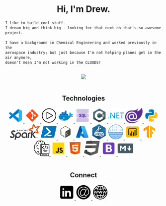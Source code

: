 <!-- Header -->
<h1 align="center">Hi, I'm Drew.</h1>

```
I like to build cool stuff.
I dream big and think big - looking for that next oh-that's-so-awesome project.

I have a background in Chemical Engineering and worked previously in the 
aerospace industry; but just because I'm not helping planes get in the air anymore, 
doesn't mean I'm not working in the CLOUDS!
```
</br>




<!-- Github Stats -->
<div align="center">
    <img src="https://github-readme-stats.vercel.app/api?username=ARMcK-hub&theme=onedark&show_icons=true&count_private=true">
</div>
</br>

<!-- Technologies -->
<div align="center">
    <h2>Technologies</h2>
    <a href="https://code.visualstudio.com/">
        <img src="https://github.com/ARMcK-hub/ARMcK-hub/blob/main/static/images/vscode.png?raw=true"/>
    </a>
    <a href="https://git-scm.com/">
        <img src="https://github.com/ARMcK-hub/ARMcK-hub/blob/main/static/images/git.png?raw=true"/>
    </a>
    <a href="https://github.com/features/actions">
        <img src="https://github.com/ARMcK-hub/ARMcK-hub/blob/main/static/images/github-actions.png?raw=true"/>
    </a>
    <a href="https://www.docker.com/">
        <img src="https://github.com/ARMcK-hub/ARMcK-hub/blob/main/static/images/docker.png?raw=true"/>
    </a>
    <a href="https://en.wikipedia.org/wiki/SQL">
        <img src="https://github.com/ARMcK-hub/ARMcK-hub/blob/main/static/images/sql.png?raw=true"/>
    </a>
    <a href="https://docs.microsoft.com/en-us/dotnet/csharp/">
        <img src="https://github.com/ARMcK-hub/ARMcK-hub/blob/main/static/images/c-sharp.png?raw=true"/>
    </a>
    <a href="https://dotnet.microsoft.com/en-us/learn/dotnet/what-is-dotnet">
        <img src="https://github.com/ARMcK-hub/ARMcK-hub/blob/main/static/images/dotnet.png?raw=true"/>
    </a>
    <a href="https://dotnet.microsoft.com/en-us/apps/aspnet/web-apps/blazor">
        <img src="https://github.com/ARMcK-hub/ARMcK-hub/blob/main/static/images/blazor.png?raw=true"/>
    </a>
    <a href="https://www.python.org/">
        <img src="https://github.com/ARMcK-hub/ARMcK-hub/blob/main/static/images/python.png?raw=true"/>
    </a>
    <a href="https://spark.apache.org/">
        <img src="https://github.com/ARMcK-hub/ARMcK-hub/blob/main/static/images/spark.png?raw=true"/>
    </a>
    <a href="https://docs.microsoft.com/en-us/powershell/">
        <img src="https://github.com/ARMcK-hub/ARMcK-hub/blob/main/static/images/powershell.png?raw=true"/>
    </a>
    <a href="https://en.wikipedia.org/wiki/Bash_(Unix_shell)">
        <img src="https://github.com/ARMcK-hub/ARMcK-hub/blob/main/static/images/bash.png?raw=true"/>
    </a>
    <a href="https://azure.microsoft.com/en-us/">
        <img src="https://github.com/ARMcK-hub/ARMcK-hub/blob/main/static/images/azure.png?raw=true"/>
    </a>
    <a href="https://docs.microsoft.com/en-us/azure/azure-resource-manager/bicep/">
        <img src="https://github.com/ARMcK-hub/ARMcK-hub/blob/main/static/images/bicep.png?raw=true"/>
    </a>
    <a href="https://databricks.com/product/data-lakehouse">
        <img src="https://github.com/ARMcK-hub/ARMcK-hub/blob/main/static/images/datalake.png?raw=true"/>
    </a>
    <a href="https://powerbi.microsoft.com/en-us/">
        <img src="https://github.com/ARMcK-hub/ARMcK-hub/blob/main/static/images/powerbi.png?raw=true"/>
    </a>
    <a href="https://www.tensorflow.org/">
        <img src="https://github.com/ARMcK-hub/ARMcK-hub/blob/main/static/images/tensorflow.png?raw=true"/>
    </a>
    <a href="https://azure.microsoft.com/en-us/services/machine-learning/#product-overview">
        <img src="https://github.com/ARMcK-hub/ARMcK-hub/blob/main/static/images/azure-ml.png?raw=true"/>
    </a>
    <a href="https://www.javascript.com/">
        <img src="https://github.com/ARMcK-hub/ARMcK-hub/blob/main/static/images/javascript.png?raw=true"/>
    </a>
    <a href="https://en.wikipedia.org/wiki/HTML">
        <img src="https://github.com/ARMcK-hub/ARMcK-hub/blob/main/static/images/html.png?raw=true"/>
    </a>
    <a href="https://en.wikipedia.org/wiki/CSS">
        <img src="https://github.com/ARMcK-hub/ARMcK-hub/blob/main/static/images/css.png?raw=true"/>
    </a>
    <a href="https://getbootstrap.com/">
        <img src="https://github.com/ARMcK-hub/ARMcK-hub/blob/main/static/images/bootstrap.png?raw=true"/>
    </a>
    <a href="https://en.wikipedia.org/wiki/Markdown">
        <img src="https://github.com/ARMcK-hub/ARMcK-hub/blob/main/static/images/markdown.png?raw=true"/>
    </a>
</div>
</br>


<!-- Connect-->
<div align="center">
    <h2>Connect</h2>
    <a href="https://www.linkedin.com/in/drew-mckinney/">
        <img src="https://github.com/ARMcK-hub/ARMcK-hub/blob/main/static/images/linkedin.png?raw=true"/>
    </a>
    <a href="mailto:armck.phantom@gmail.com" target="_blank">
        <img src="https://github.com/ARMcK-hub/ARMcK-hub/blob/main/static/images/email-sign.png?raw=true"/>
    </a>
    <a href="https://armck-hub.github.io">
        <img src="https://github.com/ARMcK-hub/ARMcK-hub/blob/main/static/images/website.png?raw=true"/>
    </a>
</div>

<!-- Icon Source: https://icons8.com/ -->